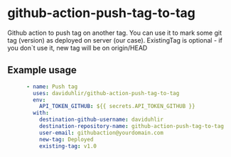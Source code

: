 # github-action-push-tag-to-tag
Github action to push tag on another tag.
You can use it to mark some git tag (version) as deployed on server (our case).
ExistingTag is optional - if you don`t use it, new tag will be on origin/HEAD 

## Example usage
```yaml
      - name: Push tag
        uses: daviduhlir/github-action-push-tag-to-tag
        env:
          API_TOKEN_GITHUB: ${{ secrets.API_TOKEN_GITHUB }}
        with:
          destination-github-username: daviduhlir
          destination-repository-name: github-action-push-tag-to-tag
          user-email: githubaction@yourdomain.com
          new-tag: Deployed
          existing-tag: v1.0
```
